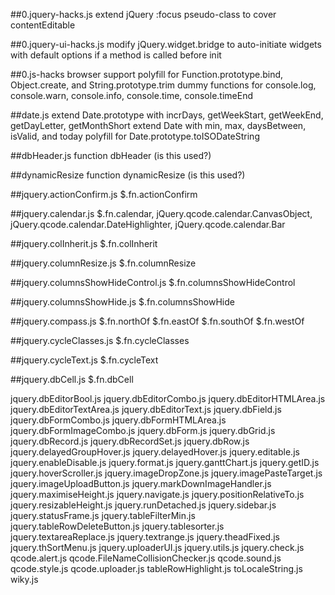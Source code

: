 ##0.jquery-hacks.js
extend jQuery :focus pseudo-class to cover contentEditable

##0.jquery-ui-hacks.js
modify jQuery.widget.bridge to auto-initiate widgets with default options if a method is called before init

##0.js-hacks
browser support polyfill for Function.prototype.bind, Object.create, and String.prototype.trim
dummy functions for console.log, console.warn, console.info, console.time, console.timeEnd

##date.js
extend Date.prototype with incrDays, getWeekStart, getWeekEnd, getDayLetter, getMonthShort
extend Date with min, max, daysBetween, isValid, and today
polyfill for Date.prototype.toISODateString

##dbHeader.js
function dbHeader (is this used?)

##dynamicResize
function dynamicResize (is this used?)

##jquery.actionConfirm.js
$.fn.actionConfirm

##jquery.calendar.js
$.fn.calendar, jQuery.qcode.calendar.CanvasObject, jQuery.qcode.calendar.DateHighlighter, jQuery.qcode.calendar.Bar

##jquery.colInherit.js
$.fn.colInherit

##jquery.columnResize.js
$.fn.columnResize

##jquery.columnsShowHideControl.js
$.fn.columnsShowHideControl

##jquery.columnsShowHide.js
$.fn.columnsShowHide

##jquery.compass.js
$.fn.northOf
$.fn.eastOf
$.fn.southOf
$.fn.westOf

##jquery.cycleClasses.js
$.fn.cycleClasses

##jquery.cycleText.js
$.fn.cycleText

##jquery.dbCell.js
$.fn.dbCell

jquery.dbEditorBool.js
jquery.dbEditorCombo.js
jquery.dbEditorHTMLArea.js
jquery.dbEditorTextArea.js
jquery.dbEditorText.js
jquery.dbField.js
jquery.dbFormCombo.js
jquery.dbFormHTMLArea.js
jquery.dbFormImageCombo.js
jquery.dbForm.js
jquery.dbGrid.js
jquery.dbRecord.js
jquery.dbRecordSet.js
jquery.dbRow.js
jquery.delayedGroupHover.js
jquery.delayedHover.js
jquery.editable.js
jquery.enableDisable.js
jquery.format.js
jquery.ganttChart.js
jquery.getID.js
jquery.hoverScroller.js
jquery.imageDropZone.js
jquery.imagePasteTarget.js
jquery.imageUploadButton.js
jquery.markDownImageHandler.js
jquery.maximiseHeight.js
jquery.navigate.js
jquery.positionRelativeTo.js
jquery.resizableHeight.js
jquery.runDetached.js
jquery.sidebar.js
jquery.statusFrame.js
jquery.tableFilterMin.js
jquery.tableRowDeleteButton.js
jquery.tablesorter.js
jquery.textareaReplace.js
jquery.textrange.js
jquery.theadFixed.js
jquery.thSortMenu.js
jquery.uploaderUI.js
jquery.utils.js
jquery.check.js
qcode.alert.js
qcode.FileNameCollisionChecker.js
qcode.sound.js
qcode.style.js
qcode.uploader.js
tableRowHighlight.js
toLocaleString.js
wiky.js